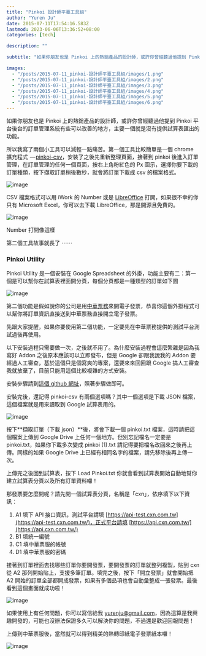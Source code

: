 ```yaml
---
title: "Pinkoi 設計師平臺工具組"
author: "Yuren Ju"
date: 2015-07-11T17:54:16.583Z
lastmod: 2023-06-06T13:36:52+08:00
categories: [tech]

description: ""

subtitle: "如果你朋友也是 Pinkoi 上的熱銷產品的設計師，或許你曾經聽過他提到 Pinkoi 平台後台的訂單管理系統有些可以改善的地方，主要一個就是沒有提供試算表匯出的功能。"

images:
  - "/posts/2015-07-11_pinkoi-設計師平臺工具組/images/1.png"
  - "/posts/2015-07-11_pinkoi-設計師平臺工具組/images/2.png"
  - "/posts/2015-07-11_pinkoi-設計師平臺工具組/images/3.png"
  - "/posts/2015-07-11_pinkoi-設計師平臺工具組/images/4.png"
  - "/posts/2015-07-11_pinkoi-設計師平臺工具組/images/5.png"
  - "/posts/2015-07-11_pinkoi-設計師平臺工具組/images/6.png"
---
```


如果你朋友也是 Pinkoi 上的熱銷產品的設計師，或許你曾經聽過他提到 Pinkoi 平台後台的訂單管理系統有些可以改善的地方，主要一個就是沒有提供試算表匯出的功能。

所以我寫了兩個小工具可以減輕一點痛苦。第一個工具比較簡單是一個 chrome 擴充程式  — [pinkoi-csv](https://chrome.google.com/webstore/detail/pinkoi-csv/iaffjhimpdggaelffiadojfihhcoomlk)，安裝了之後先重新整理頁面，接著到 pinkoi 後進入訂單管理，在訂單管理的任何一個頁面，按右上角粉紅色的 Px 圖示，選擇你要下載的訂單種類，按下擷取訂單稍後數秒，就會將訂單下載成 csv 的檔案格式。

![image](/posts/2015-07-11_pinkoi-設計師平臺工具組/images/1.png#layoutTextWidth)

CSV 檔案格式可以用 iWork 的 Number 或是 [LibreOffice](https://zh-tw.libreoffice.org/) 打開，如果很不幸的你只有 Microsoft Excel，你可以去下載 LibreOffice，那是開源且免費的。

![image](/posts/2015-07-11_pinkoi-設計師平臺工具組/images/2.png#layoutTextWidth)

Number 打開像這樣

第二個工具故事就長了 ⋯⋯

### Pinkoi Utility

Pinkoi Utility 是一個安裝在 Google Spreadsheet 的外掛，功能主要有二：第一個是可以幫你在試算表裡面開分頁，每個分頁都是一種類型的訂單如下圖

![image](/posts/2015-07-11_pinkoi-設計師平臺工具組/images/3.png#layoutTextWidth)

第二個功能是假如說你的公司是用[中華票務](http://www.cxn.com.tw/)來開電子發票，恭喜你這個外掛程式可以幫你將訂單資訊直接送到中華票務直接開立電子發票。

先跟大家提醒，如果你要使用第二個功能，一定要先在中華票務提供的測試平台測試過後再使用。

以下安裝過程只需要做一次，之後就不用了。為什麼安裝過程會這麼繁雜是因為我寫好 Addon 之後原本應該可以立即發布，但是 Google 卻跟我說我的 Addon 要經過人工審查，基於這個只是個寫爽的專案，還要來來回回跟 Google 搞人工審查我就放棄了，目前只能用這個比較複雜的方式安裝。

安裝步驟請到[這個 github 網址](https://github.com/yurenju/pinkoi-utility)，照著步驟做即可。

安裝完後，還記得 pinkoi-csv 有兩個選項嗎？其中一個選項是下載 JSON 檔案，這個檔案就是用來讀取到 Google 試算表用的。

![image](/posts/2015-07-11_pinkoi-設計師平臺工具組/images/4.png#layoutTextWidth)

按下**擷取訂單（下載 json）**後，將會下載一個 pinkoi.txt 檔案，這時請把這個檔案上傳到 Google Drive 上任何一個地方。但別忘記檔名一定要是 pinkoi.txt，如果你下載多次變成 pinkoi (1).txt 請記得要把檔名改回來之後再上傳。同樣的如果 Google Drive 上已經有相同名字的檔案，請先移除後再上傳一次。

上傳完之後回到試算表，按下 Load Pinkoi.txt 你就會看到試算表開始自動地幫你建立試算表分頁以及所有訂單資料囉！

那發票要怎麼開呢？請先開一個試算表分頁，名稱是「cxn」，依序填下以下資訊：

1.  A1 填下 API 接口資訊，測試平台請填 [https://api-test.cxn.com.tw](https://api-test.cxn.com.tw/)，正式平台請填 [https://api.cxn.com.tw/](https://api.cxn.com.tw/)
2.  B1 填統一編號
3.  C1 填中華票服的帳號
4.  D1 填中華票服的密碼

接著到訂單裡面去找哪些訂單你要開發票，要開發票的訂單就整列複製，貼到 cxn 從 A2 那列開始貼上，支援多筆訂單。填完之後，按下「開立發票」就會開始把 A2 開始的訂單全部都開成發票，如果有多個品項也會自動彙整成一張發票。最後看到這個畫面就成功啦！

![image](/posts/2015-07-11_pinkoi-設計師平臺工具組/images/5.png#layoutTextWidth)

如果使用上有任何問題，你可以寫信給我 yurenju@gmail.com，因為這算是我興趣開發的，可能也沒辦法保證多久可以解決你的問題，不過還是歡迎回報問題！

上傳到中華票服後，當然就可以得到精美的熱轉印紙電子發票紙本囉！

![image](/posts/2015-07-11_pinkoi-設計師平臺工具組/images/6.png#layoutTextWidth)
